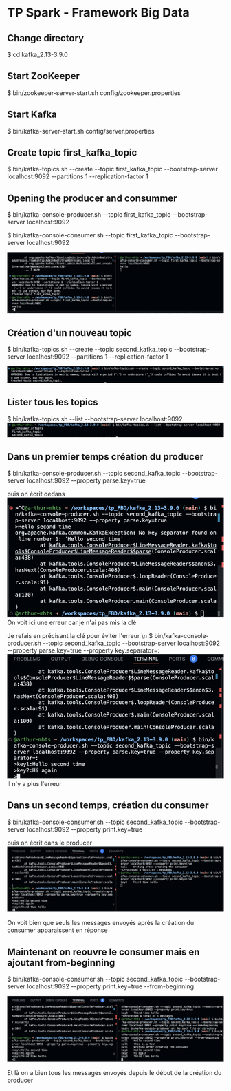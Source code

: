 # TP Spark - Framework Big Data
## Change directory
$ cd kafka_2.13-3.9.0

## Start ZooKeeper
$ bin/zookeeper-server-start.sh config/zookeeper.properties

## Start Kafka
$ bin/kafka-server-start.sh config/server.properties

## Create topic first_kafka_topic
$ bin/kafka-topics.sh --create --topic first_kafka_topic --bootstrap-server localhost:9092 --partitions 1 --replication-factor 1

## Opening the producer and consummer

$ bin/kafka-console-producer.sh --topic first_kafka_topic --bootstrap-server localhost:9092

$ bin/kafka-console-consumer.sh --topic first_kafka_topic --bootstrap-server localhost:9092

![Screenshot de mon tableau final](Capture1.png)

## Création d'un nouveau topic 
$ bin/kafka-topics.sh --create --topic second_kafka_topic --bootstrap-server localhost:9092 --partitions 1 --replication-factor 1

![Screenshot de mon tableau final](Capture2.png)
## Lister tous les topics 

$ bin/kafka-topics.sh --list --bootstrap-server localhost:9092
![Screenshot de mon tableau final](Capture7.png)
## Dans un premier temps création du producer 

$ bin/kafka-console-producer.sh --topic second_kafka_topic --bootstrap-server localhost:9092 --property parse.key=true 

puis on écrit dedans
![Screenshot de mon tableau final](Capture3.png)
On voit ici une erreur car je n'ai pas mis la clé

Je refais en précisant la clé pour éviter l'erreur \n
$ bin/kafka-console-producer.sh --topic second_kafka_topic --bootstrap-server localhost:9092 --property parse.key=true --property key.separator=:
![Screenshot de mon tableau final](Capture4.png)
Il n'y a plus l'erreur

## Dans un second temps, création du consumer
$ bin/kafka-console-consumer.sh --topic second_kafka_topic --bootstrap-server localhost:9092 --property print.key=true

puis on écrit dans le producer
![Screenshot de mon tableau final](Capture5.png)

On voit bien que seuls les messages envoyés après la création du consumer apparaissent en réponse

## Maintenant on reouvre le consumer mais en ajoutant from-beginning

$ bin/kafka-console-consumer.sh --topic second_kafka_topic --bootstrap-server localhost:9092 --property print.key=true --from-beginning

![Screenshot de mon tableau final](Capture6.png)

Et là on a bien tous les messages envoyés depuis le début de la création du producer

